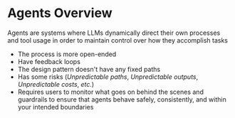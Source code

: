# Agents Overview

Agents are systems where LLMs dynamically direct their own processes and tool usage in order to maintain control over how they accomplish tasks

* The process is more open-ended
* Have feedback loops 
* The design pattern doesn't have any fixed paths
* Has some risks (*Unpredictable paths*, *Unpredictable outputs*, *Unpredictable costs*, *etc.*)
* Requires users to monitor what goes on behind the scenes and guardrails to ensure that agents behave safely, consistently, and within your intended boundaries 